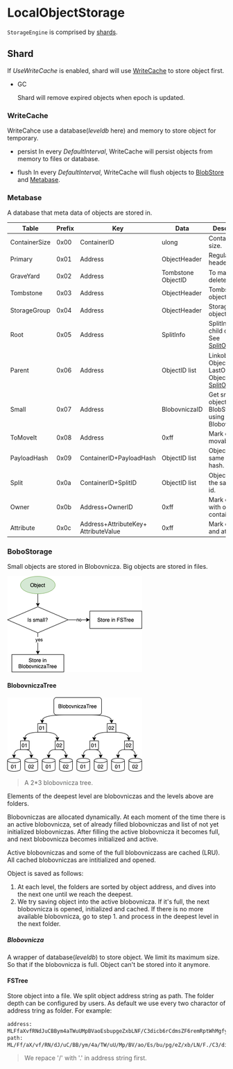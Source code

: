 # LocalObjectStorage

`StorageEngine` is comprised by [shards](#Shard).

## Shard

If *UseWriteCache* is enabled, shard will use [WriteCache](#WriteCache) to store object first.

* GC

   Shard will remove expired objects when epoch is updated.

### WriteCache

WriteCahce use a database(*leveldb* here) and memory to store object for temporary.

* persist
In every *DefaultInterval*, WriteCache will persist objects from memory to files or database.

* flush
In every  *DefaultInterval*, WriteCache will flush objects to [BlobStore](#Blob) and [Metabase](#Metabase).

### Metabase

A database that meta data of objects are stored in.

|Table|Prefix|Key|Data|Description|
|-|-|-|-|-|
|ContainerSize|0x00|ContainerID|ulong|Container size.|
|Primary|0x01|Address|ObjectHeader|Regular Object header.|
|GraveYard|0x02|Address|Tombstone ObjectID|To mark deleted object.|
|Tombstone|0x03|Address|ObjectHeader|Tombstone object header.|
|StorageGroup|0x04|Address|ObjectHeader|StorageGroup object header.|
|Root|0x05|Address|SplitInfo|SplitInfo of child object. See [SplitObject.](./services/ObjectService.md)|
|Parent|0x06|Address|ObjectID list|Linkobject ObjectId and LastObject ObjectId. See [SplitObject.](./services/ObjectService.md)|
|Small|0x07|Address|BlobovniczaID|Get small object from BlobStorage using BlobovniczaID.|
|ToMoveIt|0x08|Address|0xff|Mark object as movable.|
|PayloadHash|0x09|ContainerID+PayloadHash|ObjectID list|Objects with same payload hash.|
|Split|0x0a|ContainerID+SplitID|ObjectID list|Objects with the same split id.|
|Owner|0x0b|Address+OwnerID|0xff|Mark objects with owner in container|
|Attribute|0x0c|Address+AttributeKey+ AttributeValue|0xff|Mark object and attribute|

### BoboStorage

Small objects are stored in Blobovnicza. Big objects are stored in files.

![BlobStorage](./img/blobstorage.png)

#### BlobovniczaTree

![BlobTree](./img/blobtree.png)

> A 2*3 blobovnicza tree.

Elements of the deepest level are blobovniczas and the levels above are folders.

Blobovniczas are allocated dynamically. At each moment of the time there is an active blobovnicza, set of already filled blobovniczas and list of not yet initialized blobovniczas. After filling the active blobovnicza it becomes full, and next blobovnicza becomes initialized and active.

Active blobovniczas and some of the full blobovniczass are cached (LRU). All cached blobovniczas are intitialized and opened.

Object is saved as follows:

1. At each level, the folders are sorted by object address, and dives into the next one until we reach the deepest.
2. We try saving object into the active blobovnicza. If it's full, the next blobovnicza is opened, initialized and cached. If there is no  more available blobovnicza, go to step 1. and process in the deepest level in the next folder.

##### Blobovnicza

A wrapper of database(*leveldb*)  to store object. We limit its maximum size. So that if the blobovnicza is full. Object can't be stored into it anymore.

#### FSTree

Store object into a file. We split object address string as path. The folder depth can be configured by users. As default we use every two charactor of address tring as folder. For example:

```
address: MLFfaXvfRNdJuCBBym4aTWuUMpBVaoEsbupgeZxbLNF/C3dicb6rCdmsZF6remRptWhMgfymdCjF4XAvPFk8XoFA
path: ML/Ff/aX/vf/RN/dJ/uC/BB/ym/4a/TW/uU/Mp/BV/ao/Es/bu/pg/eZ/xb/LN/F./C3/di/cb/6r/Cd/ms/ZF/6r/em/Rp/tW/hM/gf/ym/dC/jF/4X/Av/PF/k8/Xo/FA/MLFfaXvfRNdJuCBBym4aTWuUMpBVaoEsbupgeZxbLNF.C3dicb6rCdmsZF6remRptWhMgfymdCjF4XAvPFk8XoFA

```
> We repace '/' with '.'  in address string first.
